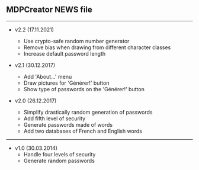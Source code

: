 MDPCreator NEWS file
--------------------
--------------------

- v2.2 (17.11.2021)
    + Use crypto-safe random number generator
    + Remove bias when drawing from different character classes
    + Increase default password length

- v2.1 (30.12.2017)
    + Add 'About...' menu
    + Draw pictures for 'Générer!' button
    + Show type of passwords on the 'Générer!' button


- v2.0 (26.12.2017)
    + Simplify drastically random generation of passwords
    + Add fifth level of security
    + Generate passwords made of words
    + Add two databases of French and English words

--------------------

- v1.0 (30.03.2014)
    + Handle four levels of security
    + Generate random passwords
